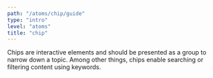 ```yaml
---
path: "/atoms/chip/guide"
type: "intro"
level: "atoms"
title: "chip"
---
```


Chips are interactive elements and should be presented as a group to narrow down a topic. Among other things, chips enable searching or filtering content using keywords.


